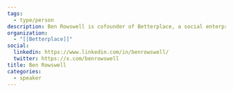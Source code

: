 ```yaml
---
tags:
  - type/person
description: Ben Rowswell is cofounder of Betterplace, a social enterprise that uses technology to mobilize citizens to play a more active role in their community, building on insights he and his cofounder Farhaan Ladhani gained from leading digital diplomacy innovation efforts at Global Affairs Canada.
organization:
  - "[[Betterplace]]"
social:
  linkedin: https://www.linkedin.com/in/benrowswell/
  twitter: https://x.com/benrowswell
title: Ben Rowswell
categories:
  - speaker
---
```

